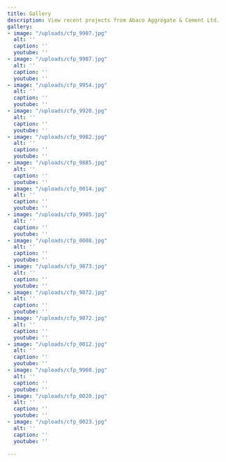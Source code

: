 ```yaml
---
title: Gallery
description: View recent projects from Abaco Aggregate & Cement Ltd.
gallery:
- image: "/uploads/cfp_9907.jpg"
  alt: ''
  caption: ''
  youtube: ''
- image: "/uploads/cfp_9907.jpg"
  alt: ''
  caption: ''
  youtube: ''
- image: "/uploads/cfp_9954.jpg"
  alt: ''
  caption: ''
  youtube: ''
- image: "/uploads/cfp_9920.jpg"
  alt: ''
  caption: ''
  youtube: ''
- image: "/uploads/cfp_9982.jpg"
  alt: ''
  caption: ''
  youtube: ''
- image: "/uploads/cfp_9885.jpg"
  alt: ''
  caption: ''
  youtube: ''
- image: "/uploads/cfp_0014.jpg"
  alt: ''
  caption: ''
  youtube: ''
- image: "/uploads/cfp_9905.jpg"
  alt: ''
  caption: ''
  youtube: ''
- image: "/uploads/cfp_0008.jpg"
  alt: ''
  caption: ''
  youtube: ''
- image: "/uploads/cfp_9873.jpg"
  alt: ''
  caption: ''
  youtube: ''
- image: "/uploads/cfp_9872.jpg"
  alt: ''
  caption: ''
  youtube: ''
- image: "/uploads/cfp_9872.jpg"
  alt: ''
  caption: ''
  youtube: ''
- image: "/uploads/cfp_0012.jpg"
  alt: ''
  caption: ''
  youtube: ''
- image: "/uploads/cfp_9960.jpg"
  alt: ''
  caption: ''
  youtube: ''
- image: "/uploads/cfp_0020.jpg"
  alt: ''
  caption: ''
  youtube: ''
- image: "/uploads/cfp_0023.jpg"
  alt: ''
  caption: ''
  youtube: ''

---
```

